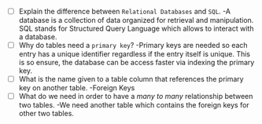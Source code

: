 - [ ] Explain the difference between `Relational Databases` and `SQL`.
      -A database is a collection of data organized for retrieval and manipulation. SQL stands for Structured Query Language which allows to interact with a database.
- [ ] Why do tables need a `primary key`?
      -Primary keys are needed so each entry has a unique identifier regardless if the entry itself is unique. This is so ensure, the database can be access faster via indexing the primary key.
- [ ] What is the name given to a table column that references the primary key on another table.
      -Foreign Keys
- [ ] What do we need in order to have a _many to many_ relationship between two tables.
      -We need another table which contains the foreign keys for other two tables.
